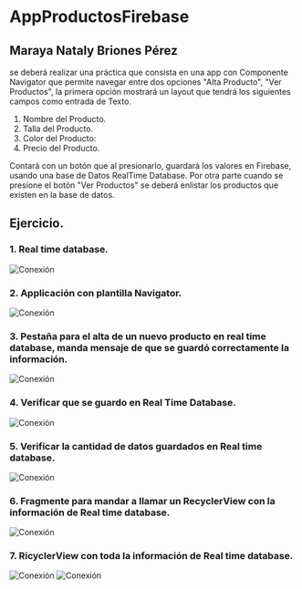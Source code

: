# AppProductosFirebase

## Maraya Nataly Briones Pérez

se deberá realizar una práctica que consista en una app con Componente Navigator que permite navegar entre dos opciones "Alta Producto", "Ver Productos", la primera opción mostrará un layout que tendrá los siguientes campos como entrada de Texto.

1. Nombre del Producto.
2. Talla del Producto.
3. Color del Producto:
4. Precio del Producto.

Contará con un botón que al presionarlo, guardará los valores en Firebase, usando una base de Datos RealTime Database. Por otra parte cuando se presione el botón "Ver Productos" se deberá enlistar los productos que existen en la base de datos.


## Ejercicio. 
 ### 1. Real time database.
 ![Conexión](https://github.com/MarayaNBP4/LoginApp/blob/master/imagenes/imag1.png)
 
 
 ### 2. Applicación con plantilla Navigator.
 ![Conexión](https://github.com/MarayaNBP4/LoginApp/blob/master/imagenes/imag2.png)
 
 
 ### 3. Pestaña para el alta de un nuevo producto en real time database, manda mensaje de que se guardó correctamente la información.
 ![Conexión](https://github.com/MarayaNBP4/LoginApp/blob/master/imagenes/imag3.png)
 
 ### 4. Verificar que se guardo en Real Time Database.
 ![Conexión](https://github.com/MarayaNBP4/LoginApp/blob/master/imagenes/imag4.png)
 
 
 ### 5.  Verificar la cantidad de datos guardados en Real time database.
 ![Conexión](https://github.com/MarayaNBP4/LoginApp/blob/master/imagenes/imag5.png)
 
 
 ### 6. Fragmente para mandar a llamar un RecyclerView con la información de Real time database.
 ![Conexión](https://github.com/MarayaNBP4/LoginApp/blob/master/imagenes/imag6.png)
 
 
 ### 7. RicyclerView con toda la información de Real time database.
 ![Conexión](https://github.com/MarayaNBP4/LoginApp/blob/master/imagenes/imag7.png)
 ![Conexión](https://github.com/MarayaNBP4/LoginApp/blob/master/imagenes/imag8.png)
